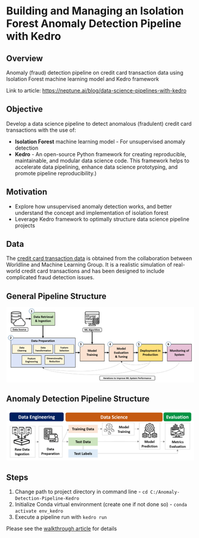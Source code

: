 # Building and Managing an Isolation Forest Anomaly Detection Pipeline with Kedro

## Overview
Anomaly (fraud) detection pipeline on credit card transaction data using Isolation Forest machine learning model and Kedro framework

Link to article: https://neptune.ai/blog/data-science-pipelines-with-kedro

## Objective
Develop a data science pipeline to detect anomalous (fradulent) credit card transactions with the use of:
- **Isolation Forest** machine learning model - For unsupervised anomaly detection
- **Kedro** - An open-source Python framework for creating reproducible, maintainable, and modular data science code. This framework helps to accelerate data pipelining, enhance data science prototyping, and promote pipeline reproducibility.)

## Motivation
- Explore how unsupervised anomaly detection works, and better understand the concept and implementation of isolation forest
- Leverage Kedro framework to optimally structure data science pipeline projects

## Data
The [credit card transaction data](https://github.com/Fraud-Detection-Handbook/simulated-data-transformed) is obtained from the collaboration between Worldline and Machine Learning Group. It is a realistic simulation of real-world credit card transactions and has been designed to include complicated fraud detection issues.

## General Pipeline Structure
![Alt text](/docs/images/01_DS_Pipeline_Overview.png?raw=true)

## Anomaly Detection Pipeline Structure
![Alt text](/docs/images/05_Anomaly_Detection_Pipeline_Blueprint.png?raw=true)

## Steps
1. Change path to project directory in command line - `cd C:/Anomaly-Detection-Pipeline-Kedro`
2. Initialize Conda virtual environment (create one if not done so) - `conda activate env_kedro`
3. Execute a pipeline run with `kedro run`

Please see the [walkthrough article](https://neptune.ai/blog/data-science-pipelines-with-kedro) for details
